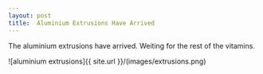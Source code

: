 ```yaml
---
layout: post
title:  Aluminium Extrusions Have Arrived
---
```


The aluminium extrusions have arrived. Weiting for the rest of the vitamins.

![aluminium extrusions]{{ site.url }}/(images/extrusions.png)
